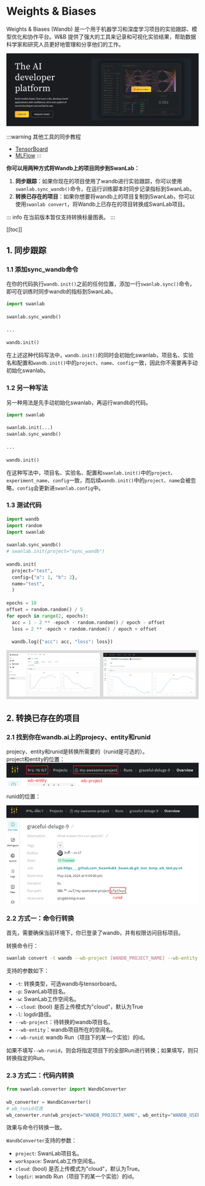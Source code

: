 # Weights & Biases

Weights & Biases (Wandb) 是一个用于机器学习和深度学习项目的实验跟踪、模型优化和协作平台。W&B 提供了强大的工具来记录和可视化实验结果，帮助数据科学家和研究人员更好地管理和分享他们的工作。

![wandb](/assets/ig-wandb.png)

:::warning 其他工具的同步教程

- [TensorBoard](/guide_cloud/integration/integration-tensorboard.md)
- [MLFlow](/guide_cloud/integration/integration-mlflow.md)
:::

**你可以用两种方式将Wandb上的项目同步到SwanLab：**

1. **同步跟踪**：如果你现在的项目使用了wandb进行实验跟踪，你可以使用`swanlab.sync_wandb()`命令，在运行训练脚本时同步记录指标到SwanLab。
2. **转换已存在的项目**：如果你想要将wandb上的项目复制到SwanLab，你可以使用`swanlab convert`，将Wandb上已存在的项目转换成SwanLab项目。

::: info
在当前版本暂仅支持转换标量图表。
:::

[[toc]]


## 1. 同步跟踪

### 1.1 添加sync_wandb命令

在你的代码执行`wandb.init()`之前的任何位置，添加一行`swanlab.sync()`命令，即可在训练时同步wandb的指标到SwanLab。

```python
import swanlab

swanlab.sync_wandb()

...

wandb.init()
```

在上述这种代码写法中，`wandb.init()`的同时会初始化swanlab，项目名、实验名和配置和`wandb.init()`中的`project`、`name`、`config`一致，因此你不需要再手动初始化swanlab。

### 1.2 另一种写法

另一种用法是先手动初始化swanlab，再运行wandb的代码。

```python
import swanlab

swanlab.init(...)
swanlab.sync_wandb()

...

wandb.init()
```

在这种写法中，项目名、实验名、配置和`swanlab.init()`中的`project`、`experiment_name`、`config`一致，而后续`wandb.init()`中的`project`、`name`会被忽略，`config`会更新进`swanlab.config`中。

### 1.3 测试代码

```python
import wandb
import random
import swanlab

swanlab.sync_wandb()
# swanlab.init(project="sync_wandb")

wandb.init(
  project="test",
  config={"a": 1, "b": 2},
  name="test",
  )

epochs = 10
offset = random.random() / 5
for epoch in range(2, epochs):
  acc = 1 - 2 ** -epoch - random.random() / epoch - offset
  loss = 2 ** -epoch + random.random() / epoch + offset

  wandb.log({"acc": acc, "loss": loss})
```

![alt text](/assets/ig-wandb-4.png)

## 2. 转换已存在的项目

### 2.1 找到你在wandb.ai上的projecy、entity和runid

projecy、entity和runid是转换所需要的（runid是可选的）。  
project和entity的位置：
![alt text](/assets/ig-wandb-2.png)

runid的位置：

![alt text](/assets/ig-wandb-3.png)

### 2.2 方式一：命令行转换

首先，需要确保当前环境下，你已登录了wandb，并有权限访问目标项目。

转换命令行：

```bash
swanlab convert -t wandb --wb-project [WANDB_PROJECT_NAME] --wb-entity [WANDB_ENTITY]
```

支持的参数如下：

- `-t`: 转换类型，可选wandb与tensorboard。
- `-p`: SwanLab项目名。
- `-w`: SwanLab工作空间名。
- `--cloud`: (bool) 是否上传模式为"cloud"，默认为True
- `-l`: logdir路径。
- `--wb-project`：待转换的wandb项目名。
- `--wb-entity`：wandb项目所在的空间名。
- `--wb-runid`: wandb Run（项目下的某一个实验）的id。

如果不填写`--wb-runid`，则会将指定项目下的全部Run进行转换；如果填写，则只转换指定的Run。

### 2.3 方式二：代码内转换

```python
from swanlab.converter import WandbConverter

wb_converter = WandbConverter()
# wb_runid可选
wb_converter.run(wb_project="WANDB_PROJECT_NAME", wb_entity="WANDB_USERNAME")
```

效果与命令行转换一致。

`WandbConverter`支持的参数：

- `project`: SwanLab项目名。
- `workspace`: SwanLab工作空间名。
- `cloud`: (bool) 是否上传模式为"cloud"，默认为True。
- `logdir`: wandb Run（项目下的某一个实验）的id。
